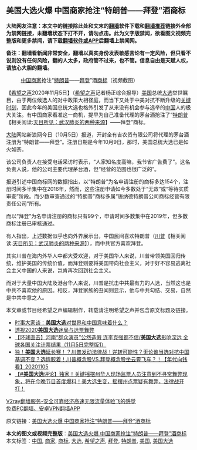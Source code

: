  <h2>美国大选火爆 中国商家抢注“特朗普——拜登”酒商标</h2> <p class="notice"><b>大陆网友注意：本文中的链接除此处和文末的<a href="https://github.com/bannedbook/fanqiang" >翻墙</a>软件下载和<a href="https://github.com/killgcd/justmysocks/blob/master/README.md">翻墙推荐</a>链接外全部为禁网链接，未翻墙状态下打不开，请勿点击。此为文字版禁闻，欲看图文视频完整版和更多禁闻，请下载<a href="https://github.com/bannedbook/fanqiang">翻墙软件或APP</a>后翻墙上禁闻网。</p><p>备注：翻墙看新闻非常安全，翻墙以真实身份发表敏感言论有一定风险，但只看不说则没有任何风险，翻的人太多，政府管不过来，也不管。信息自由是天赋人权，请放心大胆的翻墙。</b></p>  <div class="entry"> <figure><figcaption><a href="https://www.bannedbook.org/bnews/tag/%E4%B8%AD%E5%9B%BD/" class="st_tag internal_tag" rel="tag" title="标签 中国 下的日志">中国</a><a href="https://www.bannedbook.org/bnews/tag/%E5%95%86%E5%AE%B6/" class="st_tag internal_tag" rel="tag" title="标签 商家 下的日志">商家</a>抢注“<a href="https://www.bannedbook.org/bnews/tag/%e7%89%b9%e6%9c%97%e6%99%ae/" class="st_tag internal_tag" rel="tag" title="标签 特朗普 下的日志">特朗普</a>——<a href="https://www.bannedbook.org/bnews/tag/%e6%8b%9c%e7%99%bb/" class="st_tag internal_tag" rel="tag" title="标签 拜登 下的日志">拜登</a>”酒<a href="https://www.bannedbook.org/bnews/tag/%E5%95%86%E6%A0%87/" class="st_tag internal_tag" rel="tag" title="标签 商标 下的日志">商标</a>（视频截图）</figcaption></figure> <p>【<span class='wp_keywordlink_affiliate'><a href="https://www.soundofhope.org" title="希望之声" target="_blank">希望之声</a></span>2020年11月5日】（<a href="https://www.bannedbook.org/bnews/tag/%e5%b8%8c%e6%9c%9b%e4%b9%8b%e5%a3%b0/" class="st_tag internal_tag" rel="tag" title="标签 希望之声 下的日志">希望之声</a>记者杨正综合报导）<a href="https://www.bannedbook.org/bnews/tag/%e7%be%8e%e5%9b%bd/" class="st_tag internal_tag" rel="tag" title="标签 美国 下的日志">美国</a>总统<a href="https://www.bannedbook.org/bnews/tag/%e5%a4%a7%e9%80%89/" class="st_tag internal_tag" rel="tag" title="标签 大选 下的日志">大选</a>举世瞩目，由于两位候选人的对中政策大相径庭，而当下又处于中美对抗不断升级的<span class='wp_keywordlink'><a href="https://www.bannedbook.org/forum2/topic151.html" title="关键时刻：李鹏日记" target="_blank">关键时刻</a></span>，因此今年的美国总统大选也格外引发了从来没有机会参与选举的<span class='wp_keywordlink_affiliate'><a href="https://www.bannedbook.org/" title="中国" target="_blank">中国</a></span>人的极大关注。有中国商家看准这一商机，提早为自己准备代理的茅台酒抢注了“<span class='wp_keywordlink'><a href="https://www.bannedbook.org/bnews/comments/20200816/1381118.html" title="天目所见：川普将再赢总统大选 共和党掌参众两院" target="_blank">特朗普</a></span>【相关阅读:<a href='https://www.bannedbook.org/bnews/comments/20200816/1381123.html' target='_blank'>天目所见：武汉肺炎的两种来源</a>】——拜登”商标。</p> <p><span class='wp_keywordlink_affiliate'><a href="https://www.bannedbook.org/" title="大陆" target="_blank">大陆</a></span>网站新浪网今日（10月5日）报道，开封全有吉农资有限公司将代理的茅台酒注册为“特朗普——拜登”。注册日期是今年10月9日，那时，美国总统大选已是如火如荼。</p> <p>该公司负责人在接受电话采访时表示，“人家知名度高嘛，我节省广告费了”。这名负责人说，他的公司主要代理茅台酒，但“经营的范围也很广泛的”。</p>  <p>报道引述中国商标网的数据指出，以“特朗普”为名申请注册的商标多达154个，注册时间多半集中在2016年，然而，这些注册申请如今多数处于“无效”或“等待实质审查”阶段。而少数审查通过的“特朗普”商标多属“唐纳德特朗普公司商标经营有限责任公司”所有。</p> <p>而以“拜登”为名申请注册的商标只有99个，申请时间多数集中在2019年，但多数商标注册已审核通过。</p> <p>有人指出，上述数据似乎也向外界展示出，中国民间喜欢特朗普（<span class='wp_keywordlink'><a href="https://www.bannedbook.org/bnews/comments/20200816/1381118.html" title="天目所见：川普将再赢总统大选 共和党掌参众两院" target="_blank">川普</a></span>【相关阅读:<a href='https://www.bannedbook.org/bnews/comments/20200816/1381123.html' target='_blank'>天目所见：武汉肺炎的两种来源</a>】），而中共官方喜欢拜登。</p>  <p>其实川普在海内外华人中都大受欢迎，对于美国华人来说，川普带领美国回归传统，维护美国的传统价值，而拜登则要将美国带向社会主义，对于好不容易逃离社会主义中国的人来说，岂肯再次回到社会主义。</p> <p>而对于大量中国大陆及港台华人来说，川普是抗击中共最有力的人选，当然这也是中共不喜欢他的原因。相反，拜登家族的丑闻则显示，他与中共勾结、交易，自然是中共中意之人。</p> <p>本文章或节目经希望之声编辑制作，转载请注明希望之声并包含原文标题及链接。</p>  <ul class='op-related-articles' title='相关阅读'> <li><a href='https://www.bannedbook.org/bnews/comments/20201105/1426449.html' target='_blank'>时事大家谈：<b>美国大选</b>对世界和中国意味着什么？</a></li> <li><a href='https://www.bannedbook.org/bnews/ssgc/20201105/1426439.html' target='_blank'>透视2020<b>美国大选</b>迷局与选票舞弊</a></li> <li><a href='https://www.bannedbook.org/bnews/bannedvideo/20201105/1426423.html' target='_blank'>【环球直击】河南“群众演员”公然造假 连李克强都不信/<b>美国大选</b>影响深远 全球各国关注计票结果（11月5日完整版1）</a></li> <li><a href='https://www.bannedbook.org/bnews/taiwannews/20201105/1426409.html' target='_blank'>独！<b>美国大选</b>延长赛！？川普发动法律战！逆转可能性？无论谁当选对抗中国基调不变？选情胶着！川普概念股VS.拜登概念股坐云霄飞车？！【年代向钱看】20201105</a></li> <li><a href='https://www.bannedbook.org/bnews/bannedvideo/20201105/1426380.html' target='_blank'>【#<b>美国大选</b>评论】独家！关键摇摆州华人现场监票人员注意到不寻常舞弊现象，将在今晚节目首度爆料！美大选生变，摇摆州点票疑有舞弊，法律战开打！</a></li> </ul> <p class="texttj"> <a href="https://www.bannedbook.org/forum23/topic22702.html" target="_blank">V2ray翻墙服务-安全可靠经济高速无限流量体验飞的感觉</a><br/> <a href="https://github.com/bannedbook/fanqiang/wiki/%E7%A6%81%E9%97%BB%E7%BD%91%E5%AE%89%E5%8D%93%E7%BF%BB%E5%A2%99%E6%96%B0%E9%97%BBAPP" target="_blank">免费PC翻墙、安卓VPN翻墙APP</a></p><p>原文链接：<a class="src_link"  href="https://www.soundofhope.org/post/439681" target="_blank">美国大选火爆 中国商家抢注“特朗普——拜登”酒商标</a></p><a name='sharetosocial'></a>       <div><b>本文的图文或视频完整版</b>：<a href='https://www.bannedbook.org/bnews/comments/20201105/1426453.html'>美国大选火爆 中国商家抢注“特朗普——拜登”酒商标</a></div>  </div><!--END ENTRY--> <div class="postfooter"> <div>本文标签：<a href="https://www.bannedbook.org/bnews/tag/%E4%B8%AD%E5%9B%BD/" rel="tag">中国</a>, <a href="https://www.bannedbook.org/bnews/tag/%E5%95%86%E5%AE%B6/" rel="tag">商家</a>, <a href="https://www.bannedbook.org/bnews/tag/%E5%95%86%E6%A0%87/" rel="tag">商标</a>, <a href="https://www.bannedbook.org/bnews/tag/%e5%a4%a7%e9%80%89/" rel="tag">大选</a>, <a href="https://www.bannedbook.org/bnews/tag/%e5%b8%8c%e6%9c%9b%e4%b9%8b%e5%a3%b0/" rel="tag">希望之声</a>, <a href="https://www.bannedbook.org/bnews/tag/%e6%8b%9c%e7%99%bb/" rel="tag">拜登</a>, <a href="https://www.bannedbook.org/bnews/tag/%e7%89%b9%e6%9c%97%e6%99%ae/" rel="tag">特朗普</a>, <a href="https://www.bannedbook.org/bnews/tag/%e7%be%8e%e5%9b%bd/" rel="tag">美国</a>, <a href="https://www.bannedbook.org/bnews/tag/%e7%be%8e%e5%9b%bd%e5%a4%a7%e9%80%89/" rel="tag">美国大选</a></div>  </div><!--END POSTFOOTER--> 